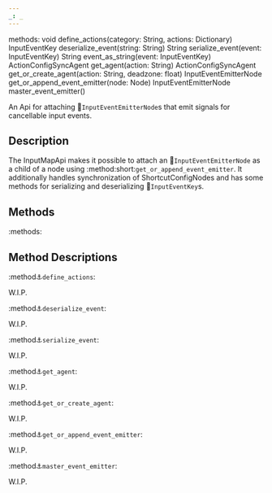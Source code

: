 ```yaml
---
_: _
---
```

methods:    void define_actions(category: String, actions: Dictionary)
            InputEventKey deserialize_event(string: String)
            String serialize_event(event: InputEventKey)
            String event_as_string(event: InputEventKey)
            ActionConfigSyncAgent get_agent(action: String)
            ActionConfigSyncAgent get_or_create_agent(action: String, deadzone: float)
            InputEventEmitterNode get_or_append_event_emitter(node: Node)
            InputEventEmitterNode master_event_emitter()

<link rel="stylesheet" href="../../wiki.css">

An Api for attaching :link:`InputEventEmitterNode`s that emit signals for cancellable input events.

## Description

The InputMapApi makes it possible to attach an :link:`InputEventEmitterNode` as a child of a node using :method:short:`get_or_append_event_emitter`. It additionally handles synchronization of ShortcutConfigNodes and has some methods for serializing and deserializing :link:`InputEventKey`s.

## Methods

:methods:

## Method Descriptions

:method:anchor:`define_actions`:

<span class="indent">
W.I.P.
</span>

:method:anchor:`deserialize_event`:

<span class="indent">
W.I.P.
</span>

:method:anchor:`serialize_event`:

<span class="indent">
W.I.P.
</span>

:method:anchor:`get_agent`:

<span class="indent">
W.I.P.
</span>

:method:anchor:`get_or_create_agent`:

<span class="indent">
W.I.P.
</span>

:method:anchor:`get_or_append_event_emitter`:

<span class="indent">
W.I.P.
</span>

:method:anchor:`master_event_emitter`:

<span class="indent">
W.I.P.
</span>